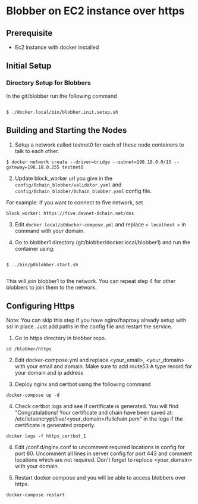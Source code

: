 # Blobber on EC2 instance over https


## Prerequisite

- Ec2 instance with docker installed

## Initial Setup

  

### Directory Setup for Blobbers

  

In the git/blobber run the following command

  

```

$ ./docker.local/bin/blobber.init.setup.sh

```

  

## Building and Starting the Nodes

  
1. Setup a network called testnet0 for each of these node containers to talk to each other.
 
 ```
$ docker network create --driver=bridge --subnet=198.18.0.0/15 --gateway=198.18.0.255 testnet0
```
2. Update block_worker url you give in the `config/0chain_blobber/validator.yaml` and `config/0chain_blobber/0chain_blobber.yaml` config file.

For example: If you want to connect to five network, set


```
block_worker: https://five.devnet-0chain.net/dns
```

3. Edit `docker.local/p0docker-compose.yml` and replace `< localhost >` in command with your domain. 
  

4. Go to blobber1 directory (git/blobber/docker.local/blobber1) and run the container using:

  

```

$ ../bin/p0blobber.start.sh


```

This will join blobber1 to the network. You can repeat step 4 for other blobbers to join them to the network.

## Configuring Https

Note: You can skip this step if you have nginx/haproxy already setup with ssl in place. Just add paths in the config file and restart the service. 

1. Go to https directory in blobber repo.
```
cd /blobber/https
```

2. Edit docker-compose.yml and replace <your_email>, <your_domain> with your email and domain. Make sure to add route53 A type record for your domain and ip address


3. Deploy nginx and certbot using the following command
```
docker-compose up -d
```

4. Check certbot logs and see if certificate is generated. You will find "Congratulations! Your certificate and chain have been saved at: /etc/letsencrypt/live/<your_domain>/fullchain.pem" in the logs if the certificate is generated properly.

```
docker logs -f https_certbot_1 
```

4. Edit /conf.d/nginx.conf to uncomment required locations in config for port 80. Uncomment all lines in server config for port 443 and comment locations which are not required. Don't forget to reploce <your_domain> with your domain. 

5. Restart docker compose and you will be able to access blobbers over https.

```
docker-compose restart
```

